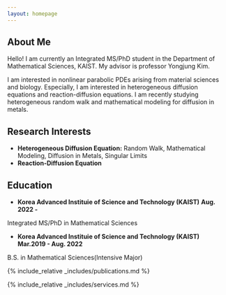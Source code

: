 ```yaml
---
layout: homepage
---
```


## About Me

Hello! I am currently an Integrated MS/PhD student in the Department of Mathematical Sciences, KAIST. My advisor is professor Yongjung Kim. 

I am interested in nonlinear parabolic PDEs arising from material sciences and biology. Especially, I am interested in heterogeneous diffusion equations and reaction-diffusion equations. I am recently studying heterogeneous random walk and mathematical modeling for diffusion in metals.

## Research Interests

- **Heterogeneous Diffusion Equation:** Random Walk, Mathematical Modeling, Diffusion in Metals, Singular Limits
- **Reaction-Diffusion Equation**

## Education

- **Korea Advanced Instituie of Science and Technology (KAIST)** **Aug. 2022 -**

Integrated MS/PhD in Mathematical Sciences

- **Korea Advanced Instituie of Science and Technology (KAIST)** **Mar.2019 - Aug. 2022**

B.S. in Mathematical Sciences(Intensive Major)

{% include_relative _includes/publications.md %}

{% include_relative _includes/services.md %}
